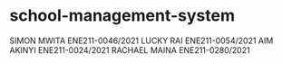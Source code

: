 # school-management-system
SIMON MWITA ENE211-0046/2021
LUCKY RAI ENE211-0054/2021
AIM AKINYI ENE211-0024/2021
RACHAEL MAINA ENE211-0280/2021
